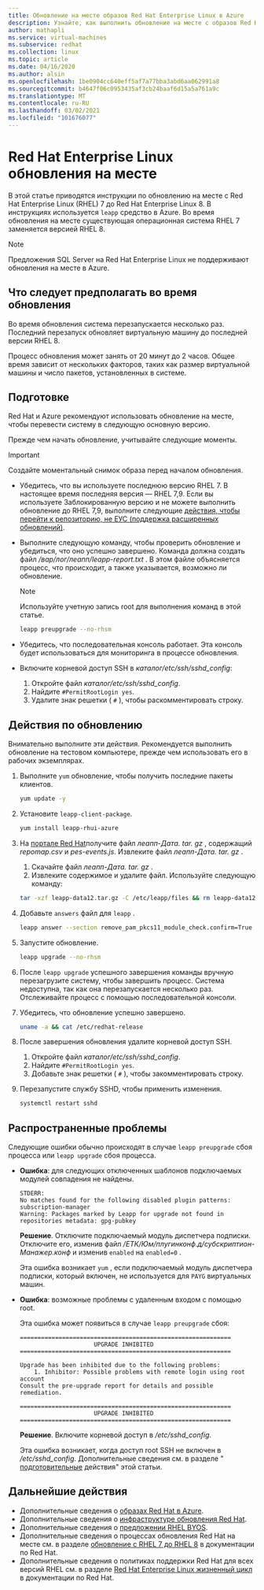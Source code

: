 ```yaml
---
title: Обновление на месте образов Red Hat Enterprise Linux в Azure
description: Узнайте, как выполнить обновление на месте с образов Red Hat Enterprise 7. x до последней версии 8. x.
author: mathapli
ms.service: virtual-machines
ms.subservice: redhat
ms.collection: linux
ms.topic: article
ms.date: 04/16/2020
ms.author: alsin
ms.openlocfilehash: 1be0904cc640eff5af7a77bba3abd6aa062991a8
ms.sourcegitcommit: b4647f06c0953435af3cb24baaf6d15a5a761a9c
ms.translationtype: MT
ms.contentlocale: ru-RU
ms.lasthandoff: 03/02/2021
ms.locfileid: "101676077"
---
```

# <a name="red-hat-enterprise-linux-in-place-upgrades"></a>Red Hat Enterprise Linux обновления на месте

В этой статье приводятся инструкции по обновлению на месте с Red Hat Enterprise Linux (RHEL) 7 до Red Hat Enterprise Linux 8. В инструкциях используется `leapp` средство в Azure. Во время обновления на месте существующая операционная система RHEL 7 заменяется версией RHEL 8.

>[!Note] 
> Предложения SQL Server на Red Hat Enterprise Linux не поддерживают обновления на месте в Azure.

## <a name="what-to-expect-during-the-upgrade"></a>Что следует предполагать во время обновления
Во время обновления система перезапускается несколько раз. Последний перезапуск обновляет виртуальную машину до последней версии RHEL 8. 

Процесс обновления может занять от 20 минут до 2 часов. Общее время зависит от нескольких факторов, таких как размер виртуальной машины и число пакетов, установленных в системе.

## <a name="preparations"></a>Подготовке
Red Hat и Azure рекомендуют использовать обновление на месте, чтобы перевести систему в следующую основную версию. 

Прежде чем начать обновление, учитывайте следующие моменты. 

>[!Important] 
> Создайте моментальный снимок образа перед началом обновления.

* Убедитесь, что вы используете последнюю версию RHEL 7. В настоящее время последняя версия — RHEL 7,9. Если вы используете Заблокированную версию и не можете выполнить обновление до RHEL 7,9, выполните следующие [действия, чтобы перейти к репозиторию, не ЕУС (поддержка расширенных обновлений)](./redhat-rhui.md#switch-a-rhel-7x-vm-back-to-non-eus-remove-a-version-lock).

* Выполните следующую команду, чтобы проверить обновление и убедиться, что оно успешно завершено. Команда должна создать файл */вар/лог/леапп/leapp-report.txt* . В этом файле объясняется процесс, что происходит, а также указывается, возможно ли обновление.

    >[!NOTE]
    > Используйте учетную запись root для выполнения команд в этой статье. 

    ```bash
    leapp preupgrade --no-rhsm
    ```
* Убедитесь, что последовательная консоль работает. Эта консоль будет использоваться для мониторинга в процессе обновления.

* Включите корневой доступ SSH в *каталог/etc/ssh/sshd_config*:
    1. Откройте файл *каталог/etc/ssh/sshd_config*.
    1. Найдите `#PermitRootLogin yes`.
    1. Удалите знак решетки ( `#` ), чтобы раскомментировать строку.

## <a name="upgrade-steps"></a>Действия по обновлению

Внимательно выполните эти действия. Рекомендуется выполнить обновление на тестовом компьютере, прежде чем использовать его в рабочих экземплярах.

1. Выполните `yum` обновление, чтобы получить последние пакеты клиентов.
    ```bash
    yum update -y
    ```

1. Установите `leapp-client-package`.
    ```bash
    yum install leapp-rhui-azure
    ```
    
1. На [портале Red Hat](https://access.redhat.com/articles/3664871)получите файл *леапп-Дата. tar. gz* , содержащий *repomap.csv* и *pes-events.js*. Извлеките файл *леапп-Дата. tar. gz* .
    1. Скачайте файл *леапп-Дата. tar. gz* .
    1. Извлеките содержимое и удалите файл. Используйте следующую команду:
    ```bash
    tar -xzf leapp-data12.tar.gz -C /etc/leapp/files && rm leapp-data12.tar.gz
    ```

1. Добавьте `answers` файл для `leapp` .
    ```bash
    leapp answer --section remove_pam_pkcs11_module_check.confirm=True --add
    ``` 

1. Запустите обновление.
    ```bash
    leapp upgrade --no-rhsm
    ```
1.  После `leapp upgrade` успешного завершения команды вручную перезагрузите систему, чтобы завершить процесс. Система недоступна, так как она перезапускается несколько раз. Отслеживайте процесс с помощью последовательной консоли.

1.  Убедитесь, что обновление успешно завершено.
    ```bash
    uname -a && cat /etc/redhat-release
    ```

1. После завершения обновления удалите корневой доступ SSH.
    1. Откройте файл *каталог/etc/ssh/sshd_config*.
    1. Найдите `#PermitRootLogin yes`.
    1. Добавьте знак решетки ( `#` ), чтобы закомментировать строку.

1. Перезапустите службу SSHD, чтобы применить изменения.
    ```bash
    systemctl restart sshd
    ```
## <a name="common-problems"></a>Распространенные проблемы

Следующие ошибки обычно происходят в случае `leapp preupgrade` сбоя процесса или `leapp upgrade` сбоя процесса.

* **Ошибка**: для следующих отключенных шаблонов подключаемых модулей совпадения не найдены.

    ```plaintext
    STDERR:
    No matches found for the following disabled plugin patterns: subscription-manager
    Warning: Packages marked by Leapp for upgrade not found in repositories metadata: gpg-pubkey
    ```

    **Решение**. Отключите подключаемый модуль диспетчера подписки. Отключите его, изменив файл */ЕТК/Юм/плугинконф.д/субскриптион-Манажер.конф* и изменив `enabled` на `enabled=0` .

    Эта ошибка возникает `yum` , если подключаемый модуль диспетчера подписки, который включен, не используется для `PAYG` виртуальных машин.

* **Ошибка**: возможные проблемы с удаленным входом с помощью root.

    Эта ошибка может появиться в случае `leapp preupgrade` сбоя:

    ```structured-text
    ============================================================
                         UPGRADE INHIBITED
    ============================================================
    
    Upgrade has been inhibited due to the following problems:
        1. Inhibitor: Possible problems with remote login using root account
    Consult the pre-upgrade report for details and possible remediation.
    
    ============================================================
                         UPGRADE INHIBITED
    ============================================================
    ```
    **Решение**. Включите корневой доступ в */etc/sshd_config*.

    Эта ошибка возникает, когда доступ root SSH не включен в */etc/sshd_config*. Дополнительные сведения см. в разделе " [подготовительные](#preparations) действия" этой статьи. 


## <a name="next-steps"></a>Дальнейшие действия
* Дополнительные сведения о [образах Red Hat в Azure](./redhat-images.md).
* Дополнительные сведения о [инфраструктуре обновления Red Hat](./redhat-rhui.md).
* Дополнительные сведения о [предложении RHEL BYOS](./byos.md).
* Дополнительные сведения о процессах обновления Red Hat на месте см. в разделе [обновление с RHEL 7 до RHEL 8](https://access.redhat.com/documentation/en-us/red_hat_enterprise_linux/8/html-single/upgrading_from_rhel_7_to_rhel_8/index) в документации по Red Hat.
* Дополнительные сведения о политиках поддержки Red Hat для всех версий RHEL см. в разделе [Red Hat Enterprise Linux жизненный цикл](https://access.redhat.com/support/policy/updates/errata) в документации по Red Hat.